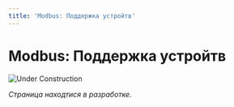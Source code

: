 ```yaml
---
title: 'Modbus: Поддержка устройтв'
---
```


# Modbus: Поддержка устройтв

![Under Construction](https://cs11.pikabu.ru/post_img/2018/08/16/7/153441516614308402.jpg)

_Страница находтися в разработке._
